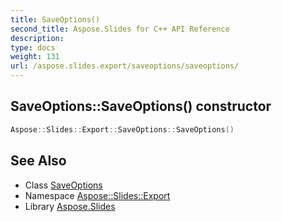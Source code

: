 ```yaml
---
title: SaveOptions()
second_title: Aspose.Slides for C++ API Reference
description: 
type: docs
weight: 131
url: /aspose.slides.export/saveoptions/saveoptions/
---
```

## SaveOptions::SaveOptions() constructor




```cpp
Aspose::Slides::Export::SaveOptions::SaveOptions()
```

## See Also

* Class [SaveOptions](../)
* Namespace [Aspose::Slides::Export](../../)
* Library [Aspose.Slides](../../../)